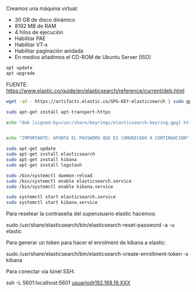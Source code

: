 
Creamos una máquina virtual:

* 30 GB de disco dinámico
* 8192 MB de RAM
* 4 hilos de ejecución
* Habilitar PAE
* Habilitar VT-x
* Habilitar paginación anidada
* En medios añadimos el CD-ROM de Ubuntu Server (ISO)

```bash
apt update
apt upgrade
```

FUENTE: <https://www.elastic.co/guide/en/elasticsearch/reference/current/deb.html>

```bash
wget -qO - https://artifacts.elastic.co/GPG-KEY-elasticsearch | sudo gpg --dearmor -o /usr/share/keyrings/elasticsearch-keyring.gpg

sudo apt-get install apt-transport-https

echo "deb [signed-by=/usr/share/keyrings/elasticsearch-keyring.gpg] https://artifacts.elastic.co/packages/8.x/apt stable main" | sudo tee /etc/apt/sources.list.d/elastic-8.x.list


echo "IMPORTANTE: APUNTA EL PASSWORD QUE ES COMUNICADO A CONTINUACION"

sudo apt-get update
sudo apt-get install elasticsearch
sudo apt-get install kibana
sudo apt-get install logstash

sudo /bin/systemctl daemon-reload
sudo /bin/systemctl enable elasticsearch.service
sudo /bin/systemctl enable kibana.service

sudo systemctl start elasticsearch.service
sudo systemctl start kibana.service
```


Para resetear la contraseña del superusuario elastic hacemos:

sudo /usr/share/elasticsearch/bin/elasticsearch-reset-password -a -u elastic

Para generar un token para hacer el enrolment de kibana a elastic:

sudo /usr/share/elasticsearch/bin/elasticsearch-create-enrollment-token -s kibana

Para conectar vía túnel SSH:

ssh -L 5601:localhost:5601  usuario@192.168.19.XXX
